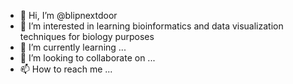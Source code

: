 - 👋 Hi, I’m @blipnextdoor
- 👀 I’m interested in learning bioinformatics and data visualization techniques for biology purposes
- 🌱 I’m currently learning ...
- 💞️ I’m looking to collaborate on ...
- 📫 How to reach me ...

<!---
blipnextdoor/blipnextdoor is a ✨ special ✨ repository because its `README.md` (this file) appears on your GitHub profile.
You can click the Preview link to take a look at your changes.
--->
